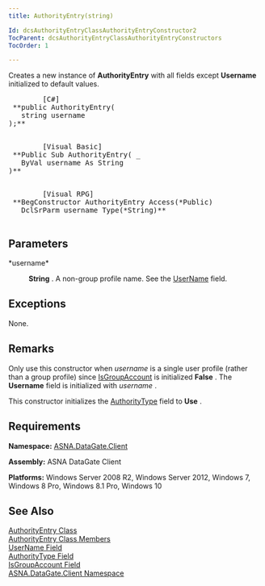 ```yaml
---
title: AuthorityEntry(string)

Id: dcsAuthorityEntryClassAuthorityEntryConstructor2
TocParent: dcsAuthorityEntryClassAuthorityEntryConstructors
TocOrder: 1

---
```


<span>Creates a new instance of <span> **AuthorityEntry** </span> with all fields except **Username** initialized to default values</span>. 
<pre class="prettyprint">
        <span class="lang">[C#]</span>
 **public AuthorityEntry(
   string username
);** 
      </pre>
<pre class="prettyprint">
        <span class="lang">[Visual Basic] </span>
 **Public Sub AuthorityEntry( _
   ByVal username As String
)** 
      </pre>
<pre class="prettyprint">
        <span class="lang">[Visual RPG]</span>
 **BegConstructor AuthorityEntry Access(*Public)
   DclSrParm username Type(*String)** 
      </pre>

## Parameters

<dl>
        <dt>
 *username* 
        </dt>
        <dd>

**String** . A non-group profile name. See the [ UserName](authority-entry-class-username-field.html) field.
</dd>
</dl>

## Exceptions

None.
## Remarks

Only use this constructor when *username* is a single user profile (rather than a group profile) since [ IsGroupAccount](authority-entry-class-username-field.html) is initialized **False** . The **Username** field is initialized with *username* .

This constructor initializes the [ AuthorityType](authority-entry-class-authority-type-field.html) field to **Use** .
## Requirements

**Namespace:** [ASNA.DataGate.Client](datagate-client-namespace.html) 

**Assembly:** ASNA DataGate Client

**Platforms:** Windows Server 2008 R2, Windows Server 2012, Windows 7, Windows 8 Pro, Windows 8.1 Pro, Windows 10
## See Also


[AuthorityEntry Class](authority-entry-class.html)
      <br />
[AuthorityEntry Class Members](authority-entry-members.html)
      <br />
[UserName Field](authority-entry-class-username-field.html)
      <br />
[AuthorityType Field](authority-entry-class-authority-type-field.html)
      <br />
[IsGroupAccount Field](authority-entry-class-username-field.html)
      <br />
[ASNA.DataGate.Client Namespace](datagate-client-namespace.html)


